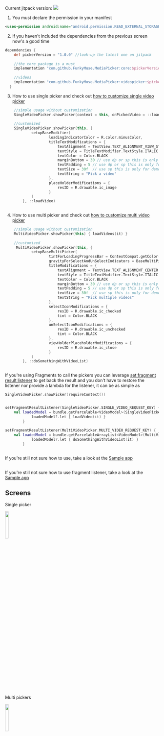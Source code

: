 
Current jitpack version: [![](https://jitpack.io/v/FunkyMuse/MediaPicker.svg)](https://jitpack.io/#CraZyLegenD/MediaPicker)

1. You must declare the permission in your manifest
```xml
<uses-permission android:name="android.permission.READ_EXTERNAL_STORAGE" />
```
2. If you haven't included the dependencies from the previous screen now's a good time
```gradle
dependencies {
    def pickerVersion = "1.0.0" //look-up the latest one on jitpack 
    
    //the core package is a must
    implementation "com.github.FunkyMuse.MediaPicker:core:$pickerVersion"
    
    //videos
    implementation "com.github.FunkyMuse.MediaPicker:videopicker:$pickerVersion"
  }
```
3. How to use single picker and check out [how to customize single video picker](https://github.com/FunkyMuse/MediaPicker/wiki/Single--image-video-picker-customization)
```kotlin
    //simple usage without customization
    SingleVideoPicker.showPicker(context = this, onPickedVideo = ::loadVideo)
    
    //customized
    SingleVideoPicker.showPicker(this, {
            setupBaseModifier(
                    loadingIndicatorColor = R.color.minusColor,
                    titleTextModifications = {
                        textAlignment = TextView.TEXT_ALIGNMENT_VIEW_START
                        textStyle = TitleTextModifier.TextStyle.ITALIC
                        textColor = Color.BLACK
                        marginBottom = 30 // use dp or sp this is only for demonstration purposes
                        textPadding = 5 // use dp or sp this is only for demonstration purposes
                        textSize = 30f  // use sp this is only for demonstration purposes
                        textString = "Pick a video"
                    },
                    placeHolderModifications = {
                        resID = R.drawable.ic_image
                    }
            )
        }, ::loadVideo)
    
```

4. How to use multi picker and check out [how to customize multi video picker](https://github.com/FunkyMuse/MediaPicker/wiki/Multi-image-video-picker-customization)
```kotlin
    //simple usage without customization
    MultiVideoPicker.showPicker(this) { loadVideos(it) }
    
    //customized
     MultiVideoPicker.showPicker(this, {
            setupBaseMultiPicker(
                    tintForLoadingProgressBar = ContextCompat.getColor(this@MainActivity, R.color.colorPrimaryDark),
                    gravityForSelectAndUnSelectIndicators = BaseMultiPickerModifier.Gravity.TOP_RIGHT,
                    titleModifications = {
                        textAlignment = TextView.TEXT_ALIGNMENT_CENTER
                        textStyle = TitleTextModifier.TextStyle.ITALIC
                        textColor = Color.BLACK
                        marginBottom = 30 // use dp or sp this is only for demonstration purposes
                        textPadding = 5 // use dp or sp this is only for demonstration purposes
                        textSize = 30f  // use sp this is only for demonstration purposes
                        textString = "Pick multiple videos"
                    },
                    selectIconModifications = {
                        resID = R.drawable.ic_checked
                        tint = Color.BLACK
                    },
                    unSelectIconModifications = {
                        resID = R.drawable.ic_unchecked
                        tint = Color.BLACK
                    },
                    viewHolderPlaceholderModifications = {
                        resID = R.drawable.ic_close
                    }
            )
        }, ::doSomethingWithVideoList)
    
```

If you're using Fragments to call the pickers you can leverage [set fragment result listener](https://developer.android.com/reference/androidx/fragment/app/FragmentManager#setfragmentresultlistener) to get back the result and you don't have to restore the listener nor provide a lambda for the listener, it can be as simple as
```kotlin
SingleVideoPicker.showPicker(requireContext())
```
```kotlin

setFragmentResultListener(SingleVideoPicker.SINGLE_VIDEO_REQUEST_KEY) { _, bundle ->
    val loadedModel = bundle.getParcelable<VideoModel>(SingleVideoPicker.ON_SINGLE_VIDEO_PICK_KEY)
            loadedModel?.let { loadVideo(it) }
        }
        
setFragmentResultListener(MultiVideoPicker.MULTI_VIDEO_REQUEST_KEY) { _, bundle ->
    val loadedModel = bundle.getParcelableArrayList<VideoModel>(MultiVideoPicker.ON_MULTI_VIDEO_PICK_KEY)
            loadedModel?.let { doSomethingWithVideoList(it) }
        }
```

##
If you're still not sure how to use, take a look at the [Sample app](https://github.com/FunkyMuse/MediaPicker/blob/master/app/src/main/java/com/crazylegend/mediapicker/MainActivity.kt) 

##
If you're still not sure how to use fragment listener, take a look at the [Sample app](https://github.com/FunkyMuse/MediaPicker/blob/master/app/src/main/java/com/crazylegend/mediapicker/FragmentResult.kt#L320) 

## Screens

Single picker

<img src="https://raw.githubusercontent.com/FunkyMuse/MediaPicker/master/videopicker/screens/screen_1.png" width="15%"></img>

Multi pickers

<img src="https://raw.githubusercontent.com/FunkyMuse/MediaPicker/master/videopicker/screens/screen_3.png" width="15%"></img>
